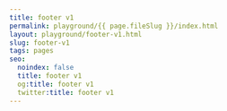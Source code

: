 ```yaml
---
title: footer v1
permalink: playground/{{ page.fileSlug }}/index.html
layout: playground/footer-v1.html
slug: footer-v1
tags: pages
seo:
  noindex: false
  title: footer v1
  og:title: footer v1
  twitter:title: footer v1
---
```




